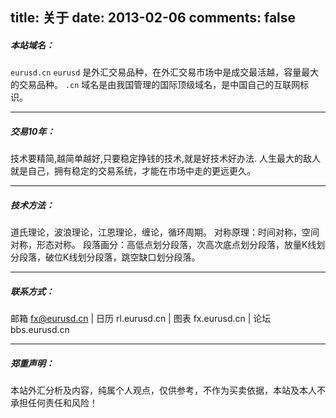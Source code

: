title: 关于
date: 2013-02-06
comments: false
---

##### 本站域名： 

`eurusd.cn`
`eurusd` 是外汇交易品种，在外汇交易市场中是成交最活越，容量最大的交易品种。 
`.cn` 域名是由我国管理的国际顶级域名，是中国自己的互联网标识。

----------

##### 交易10年：

技术要精简,越简单越好,只要稳定挣钱的技术,就是好技术好办法.
人生最大的敌人就是自己，拥有稳定的交易系统，才能在市场中走的更远更久。

----------


##### 技术方法：

道氏理论，波浪理论，江恩理论，缠论，循环周期。
对称原理：时间对称，空间对称，形态对称。
段落画分：高低点划分段落，次高次底点划分段落，放量K线划分段落，破位K线划分段落，跳空缺口划分段落。

----------


##### 联系方式：

邮箱 fx@eurusd.cn | 日历 rl.eurusd.cn | 图表 fx.eurusd.cn | 论坛 bbs.eurusd.cn 

----------

##### 郑重声明：

本站外汇分析及内容，纯属个人观点，仅供参考，不作为买卖依据，本站及本人不承担任何责任和风险！






